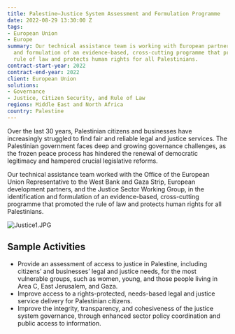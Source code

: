 ```yaml
---
title: Palestine—Justice System Assessment and Formulation Programme
date: 2022-08-29 13:30:00 Z
tags:
- European Union
- Europe
summary: Our technical assistance team is working with European partners in the identification
  and formulation of an evidence-based, cross-cutting programme that promotes the
  rule of law and protects human rights for all Palestinians.
contract-start-year: 2022
contract-end-year: 2022
client: European Union
solutions:
- Governance
- Justice, Citizen Security, and Rule of Law
regions: Middle East and North Africa
country: Palestine
---
```


Over the last 30 years, Palestinian citizens and businesses have increasingly struggled to find fair and reliable legal and justice services. The Palestinian government faces deep and growing governance challenges, as the frozen peace process has hindered the renewal of democratic legitimacy and hampered crucial legislative reforms.

Our technical assistance team worked with the Office of the European Union Representative to the West Bank and Gaza Strip, European development partners, and the Justice Sector Working Group, in the identification and formulation of an evidence-based, cross-cutting programme that promoted the rule of law and protects human rights for all Palestinians.

![Justice1.JPG](/uploads/Justice1.JPG)

## Sample Activities

* Provide an assessment of access to justice in Palestine, including citizens’ and businesses’ legal and justice needs, for the most vulnerable groups, such as women, young, and those people living in Area C, East Jerusalem, and Gaza.
* Improve access to a rights-protected, needs-based legal and justice service delivery for Palestinian citizens.
* Improve the integrity, transparency, and cohesiveness of the justice system governance, through enhanced sector policy coordination and public access to information.
